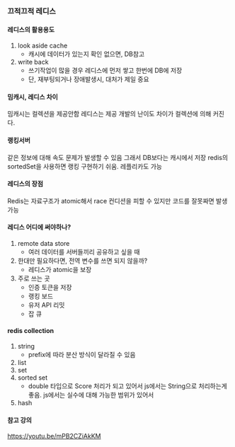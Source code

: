 ### 끄적끄적 레디스

#### 레디스의 활용용도

1. look aside cache
    * 캐시에 데이터가 있는지 확인 없으면, DB참고
2. write back
    * 쓰기작업이 많을 경우 레디스에 먼저 쌓고 한번에 DB에 저장
    * 단, 재부팅되거나 장애발생시, 대처가 제일 중요

#### 밈캐시, 레디스 차이
밈캐시는 컬렉션을 제공안함 레디스는 제공
개발의 난이도 차이가 컬렉션에 의해 커진다.

#### 랭킹서버

같은 정보에 대해 속도 문제가 발생할 수 있음 그래서 DB보다는 캐시에서 저장
redis의 sortedSet을 사용하면 랭킹 구현하기 쉬움. 레플리카도 가능

#### 레디스의 장점

Redis는 자료구조가 atomic해서 race 컨디션을 피할 수 있지만 코드를 잘못짜면 발생 가능

#### 레디스 어디에 써야하나?

1. remote data store
    - 여러 데이터를 서버들끼리 공유하고 싶을 때
2. 한대만 필요하다면, 전역 변수를 쓰면 되지 않을까?
    - 레디스가 atomic을 보장
3. 주로 쓰는 곳
    - 인증 토큰을 저장
    - 랭킹 보드
    - 유저 API 리밋
    - 잡 큐

#### redis collection

1. string
    - prefix에 따라 분산 방식이 달라질 수 있음
2. list
3. set
4. sorted set
    - double 타입으로 Score 처리가 되고 있어서 js에서는 String으로 처리하는게 좋음. js에서는 실수에 대해 가능한 범위가 있어서
5. hash

#### 참고 강의
https://youtu.be/mPB2CZiAkKM